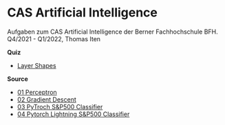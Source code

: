 # CAS Artificial Intelligence

Aufgaben zum CAS Artificial Intelligence der Berner Fachhochschule BFH.<br />
Q4/2021 - Q1/2022, Thomas Iten

**Quiz**
- [Layer Shapes](quiz/02_Layer_Shapes.png)

**Source**
- [01 Perceptron](src/01_perceptron.py)
- [02 Gradient Descent](src/02_gradient_descent.ipynb)
- [03 PyTroch S&P500 Classifier](src/03_pytorch_sp500_binary.ipynb)
- [04 Pytorch Lightning S&P500 Classifier](src/04_pytorch_lightning_sp500_classifier/04_pytorch_lightning_sp500_classifier.ipynb)



